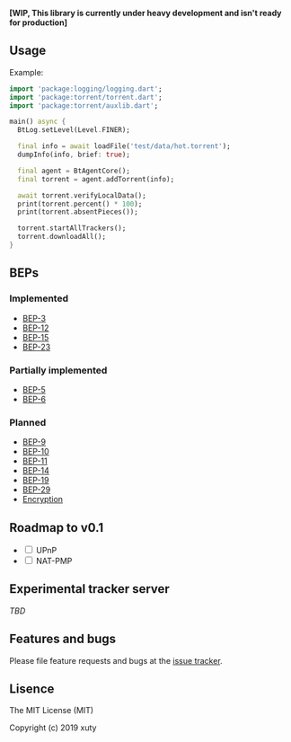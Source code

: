 **[WIP, This library is currently under heavy development and isn't ready for production]**

## Usage

Example:

```dart
import 'package:logging/logging.dart';
import 'package:torrent/torrent.dart';
import 'package:torrent/auxlib.dart';

main() async {
  BtLog.setLevel(Level.FINER);

  final info = await loadFile('test/data/hot.torrent');
  dumpInfo(info, brief: true);

  final agent = BtAgentCore();
  final torrent = agent.addTorrent(info);

  await torrent.verifyLocalData();
  print(torrent.percent() * 100);
  print(torrent.absentPieces());

  torrent.startAllTrackers();
  torrent.downloadAll();
}

```

## BEPs

### Implemented

- [BEP-3](http://bittorrent.org/beps/bep_0003.html)
- [BEP-12](http://bittorrent.org/beps/bep_0012.html)
- [BEP-15](http://bittorrent.org/beps/bep_0015.html)
- [BEP-23](http://bittorrent.org/beps/bep_0023.html)

### Partially implemented

- [BEP-5](http://bittorrent.org/beps/bep_0005.html)
- [BEP-6](http://bittorrent.org/beps/bep_0006.html)

### Planned

- [BEP-9](http://bittorrent.org/beps/bep_0009.html)
- [BEP-10](http://bittorrent.org/beps/bep_0010.html)
- [BEP-11](http://bittorrent.org/beps/bep_0011.html)
- [BEP-14](http://bittorrent.org/beps/bep_0014.html)
- [BEP-19](http://bittorrent.org/beps/bep_0019.html)
- [BEP-29](http://bittorrent.org/beps/bep_0029.html)
- [Encryption](http://wiki.vuze.com/w/Message_Stream_Encryption)


## Roadmap to v0.1

- <input type="checkbox" /> UPnP
- <input type="checkbox" /> NAT-PMP

## Experimental tracker server

*TBD*

## Features and bugs

Please file feature requests and bugs at the [issue tracker][tracker].

[tracker]: https://github.com/xtyxtyx/torrent/issues

## Lisence

The MIT License (MIT)

Copyright (c) 2019 xuty